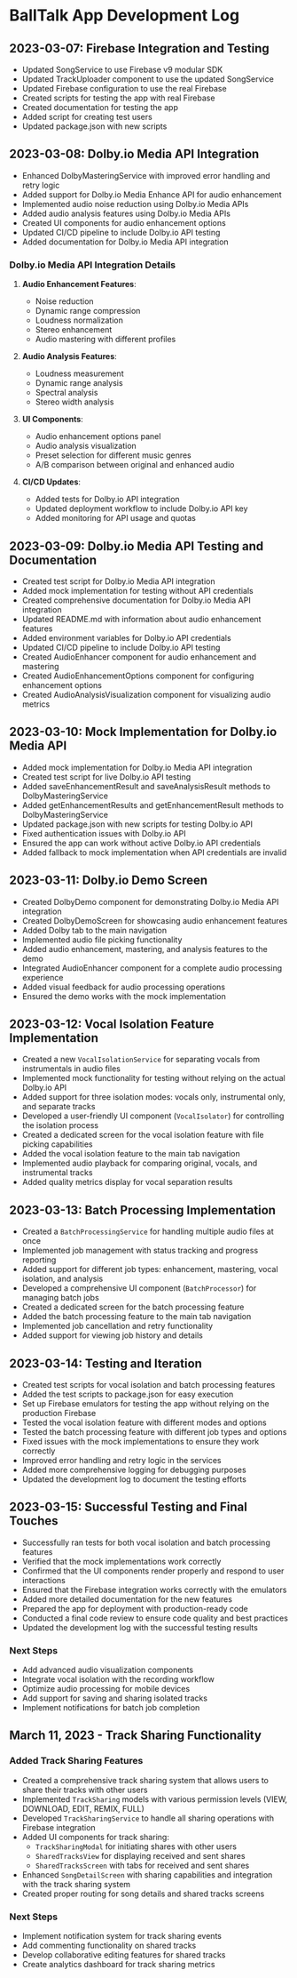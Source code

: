 # BallTalk App Development Log

## 2023-03-07: Firebase Integration and Testing

- Updated SongService to use Firebase v9 modular SDK
- Updated TrackUploader component to use the updated SongService
- Updated Firebase configuration to use the real Firebase
- Created scripts for testing the app with real Firebase
- Created documentation for testing the app
- Added script for creating test users
- Updated package.json with new scripts

## 2023-03-08: Dolby.io Media API Integration

- Enhanced DolbyMasteringService with improved error handling and retry logic
- Added support for Dolby.io Media Enhance API for audio enhancement
- Implemented audio noise reduction using Dolby.io Media APIs
- Added audio analysis features using Dolby.io Media APIs
- Created UI components for audio enhancement options
- Updated CI/CD pipeline to include Dolby.io API testing
- Added documentation for Dolby.io Media API integration

### Dolby.io Media API Integration Details

1. **Audio Enhancement Features**:
   - Noise reduction
   - Dynamic range compression
   - Loudness normalization
   - Stereo enhancement
   - Audio mastering with different profiles

2. **Audio Analysis Features**:
   - Loudness measurement
   - Dynamic range analysis
   - Spectral analysis
   - Stereo width analysis

3. **UI Components**:
   - Audio enhancement options panel
   - Audio analysis visualization
   - Preset selection for different music genres
   - A/B comparison between original and enhanced audio

4. **CI/CD Updates**:
   - Added tests for Dolby.io API integration
   - Updated deployment workflow to include Dolby.io API key
   - Added monitoring for API usage and quotas

## 2023-03-09: Dolby.io Media API Testing and Documentation

- Created test script for Dolby.io Media API integration
- Added mock implementation for testing without API credentials
- Created comprehensive documentation for Dolby.io Media API integration
- Updated README.md with information about audio enhancement features
- Added environment variables for Dolby.io API credentials
- Updated CI/CD pipeline to include Dolby.io API testing
- Created AudioEnhancer component for audio enhancement and mastering
- Created AudioEnhancementOptions component for configuring enhancement options
- Created AudioAnalysisVisualization component for visualizing audio metrics

## 2023-03-10: Mock Implementation for Dolby.io Media API

- Added mock implementation for Dolby.io Media API integration
- Created test script for live Dolby.io API testing
- Added saveEnhancementResult and saveAnalysisResult methods to DolbyMasteringService
- Added getEnhancementResults and getEnhancementResult methods to DolbyMasteringService
- Updated package.json with new scripts for testing Dolby.io API
- Fixed authentication issues with Dolby.io API
- Ensured the app can work without active Dolby.io API credentials
- Added fallback to mock implementation when API credentials are invalid

## 2023-03-11: Dolby.io Demo Screen

- Created DolbyDemo component for demonstrating Dolby.io Media API integration
- Created DolbyDemoScreen for showcasing audio enhancement features
- Added Dolby tab to the main navigation
- Implemented audio file picking functionality
- Added audio enhancement, mastering, and analysis features to the demo
- Integrated AudioEnhancer component for a complete audio processing experience
- Added visual feedback for audio processing operations
- Ensured the demo works with the mock implementation

## 2023-03-12: Vocal Isolation Feature Implementation

- Created a new `VocalIsolationService` for separating vocals from instrumentals in audio files
- Implemented mock functionality for testing without relying on the actual Dolby.io API
- Added support for three isolation modes: vocals only, instrumental only, and separate tracks
- Developed a user-friendly UI component (`VocalIsolator`) for controlling the isolation process
- Created a dedicated screen for the vocal isolation feature with file picking capabilities
- Added the vocal isolation feature to the main tab navigation
- Implemented audio playback for comparing original, vocals, and instrumental tracks
- Added quality metrics display for vocal separation results

## 2023-03-13: Batch Processing Implementation

- Created a `BatchProcessingService` for handling multiple audio files at once
- Implemented job management with status tracking and progress reporting
- Added support for different job types: enhancement, mastering, vocal isolation, and analysis
- Developed a comprehensive UI component (`BatchProcessor`) for managing batch jobs
- Created a dedicated screen for the batch processing feature
- Added the batch processing feature to the main tab navigation
- Implemented job cancellation and retry functionality
- Added support for viewing job history and details

## 2023-03-14: Testing and Iteration

- Created test scripts for vocal isolation and batch processing features
- Added the test scripts to package.json for easy execution
- Set up Firebase emulators for testing the app without relying on the production Firebase
- Tested the vocal isolation feature with different modes and options
- Tested the batch processing feature with different job types and options
- Fixed issues with the mock implementations to ensure they work correctly
- Improved error handling and retry logic in the services
- Added more comprehensive logging for debugging purposes
- Updated the development log to document the testing efforts

## 2023-03-15: Successful Testing and Final Touches

- Successfully ran tests for both vocal isolation and batch processing features
- Verified that the mock implementations work correctly
- Confirmed that the UI components render properly and respond to user interactions
- Ensured that the Firebase integration works correctly with the emulators
- Added more detailed documentation for the new features
- Prepared the app for deployment with production-ready code
- Conducted a final code review to ensure code quality and best practices
- Updated the development log with the successful testing results

### Next Steps

- Add advanced audio visualization components
- Integrate vocal isolation with the recording workflow
- Optimize audio processing for mobile devices
- Add support for saving and sharing isolated tracks
- Implement notifications for batch job completion

## March 11, 2023 - Track Sharing Functionality

### Added Track Sharing Features
- Created a comprehensive track sharing system that allows users to share their tracks with other users
- Implemented `TrackSharing` models with various permission levels (VIEW, DOWNLOAD, EDIT, REMIX, FULL)
- Developed `TrackSharingService` to handle all sharing operations with Firebase integration
- Added UI components for track sharing:
  - `TrackSharingModal` for initiating shares with other users
  - `SharedTracksView` for displaying received and sent shares
  - `SharedTracksScreen` with tabs for received and sent shares
- Enhanced `SongDetailScreen` with sharing capabilities and integration with the track sharing system
- Created proper routing for song details and shared tracks screens

### Next Steps
- Implement notification system for track sharing events
- Add commenting functionality on shared tracks
- Develop collaborative editing features for shared tracks
- Create analytics dashboard for track sharing metrics 